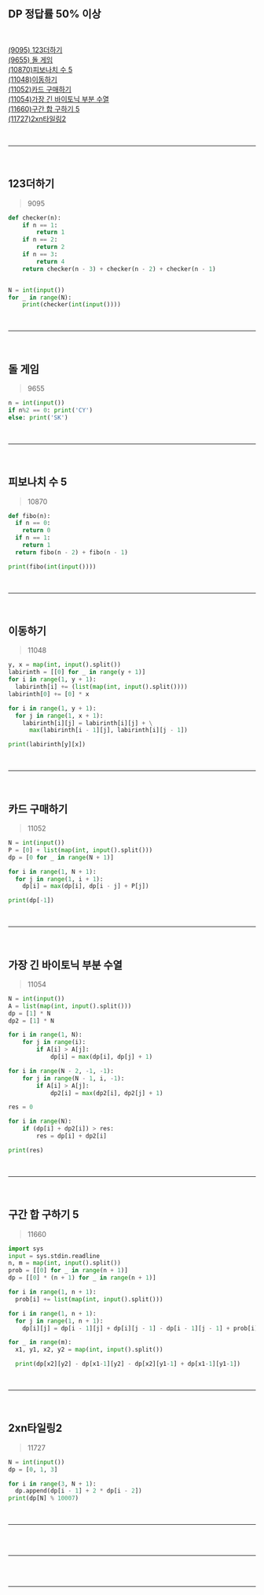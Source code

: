 ## DP 정답률 50% 이상

<br>

[(9095) 123더하기](#123더하기)  
[(9655) 돌 게임](#돌-게임)  
[(10870)피보나치 수 5](#피보나치-수-5)  
[(11048)이동하기](#이동하기)  
[(11052)카드 구매하기](#카드-구매하기)  
[(11054)가장 긴 바이토닉 부분 수열](#가장-긴-바이토닉-부분-수열)  
[(11660)구간 합 구하기 5](#구간-합-구하기-5)  
[(11727)2xn타일링2](#2xn타일링2)

<br>

---

<br>

## 123더하기

> 9095

```python
def checker(n):
    if n == 1:
        return 1
    if n == 2:
        return 2
    if n == 3:
        return 4
    return checker(n - 3) + checker(n - 2) + checker(n - 1)


N = int(input())
for _ in range(N):
    print(checker(int(input())))
```

<br>

---

<br>

## 돌 게임

> 9655

```python
n = int(input())
if n%2 == 0: print('CY')
else: print('SK')
```

<br>

---

<br>

## 피보나치 수 5

> 10870

```python
def fibo(n):
  if n == 0:
    return 0
  if n == 1:
    return 1
  return fibo(n - 2) + fibo(n - 1)

print(fibo(int(input())))
```

<br>

---

<br>

## 이동하기

> 11048

```python
y, x = map(int, input().split())
labirinth = [[0] for _ in range(y + 1)]
for i in range(1, y + 1):
  labirinth[i] += (list(map(int, input().split())))
labirinth[0] += [0] * x

for i in range(1, y + 1):
  for j in range(1, x + 1):
    labirinth[i][j] = labirinth[i][j] + \
      max(labirinth[i - 1][j], labirinth[i][j - 1])

print(labirinth[y][x])
```

<br>

---

<br>

## 카드 구매하기

> 11052

```python
N = int(input())
P = [0] + list(map(int, input().split()))
dp = [0 for _ in range(N + 1)]

for i in range(1, N + 1):
  for j in range(1, i + 1):
    dp[i] = max(dp[i], dp[i - j] + P[j])

print(dp[-1])
```

<br>

---

<br>

## 가장 긴 바이토닉 부분 수열

> 11054

```python
N = int(input())
A = list(map(int, input().split()))
dp = [1] * N
dp2 = [1] * N

for i in range(1, N):
    for j in range(i):
        if A[i] > A[j]:
            dp[i] = max(dp[i], dp[j] + 1)

for i in range(N - 2, -1, -1):
    for j in range(N - 1, i, -1):
        if A[i] > A[j]:
            dp2[i] = max(dp2[i], dp2[j] + 1)

res = 0

for i in range(N):
    if (dp[i] + dp2[i]) > res:
        res = dp[i] + dp2[i]

print(res)
```

<br>

---

<br>

## 구간 합 구하기 5

> 11660

```python
import sys
input = sys.stdin.readline
n, m = map(int, input().split())
prob = [[0] for _ in range(n + 1)]
dp = [[0] * (n + 1) for _ in range(n + 1)]

for i in range(1, n + 1):
  prob[i] += list(map(int, input().split()))

for i in range(1, n + 1):
  for j in range(1, n + 1):
    dp[i][j] = dp[i - 1][j] + dp[i][j - 1] - dp[i - 1][j - 1] + prob[i][j]

for _ in range(m):
  x1, y1, x2, y2 = map(int, input().split())

  print(dp[x2][y2] - dp[x1-1][y2] - dp[x2][y1-1] + dp[x1-1][y1-1])
```

<br>

---

<br>

## 2xn타일링2

> 11727

```python
N = int(input())
dp = [0, 1, 3]

for i in range(3, N + 1):
  dp.append(dp[i - 1] + 2 * dp[i - 2])
print(dp[N] % 10007)
```

<br>

---

<br>

<br>

---

<br>

<br>

---

<br>
